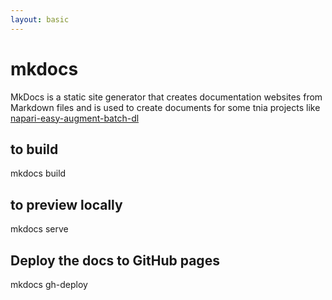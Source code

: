 ```yaml
---
layout: basic
---
```


# mkdocs

MkDocs is a static site generator that creates documentation websites from Markdown files and is used to create documents for some tnia projects like [napari-easy-augment-batch-dl](https://true-north-intelligent-algorithms.github.io/napari-easy-augment-batch-dl/)

## to build 

mkdocs build

## to preview locally

mkdocs serve

## Deploy the docs to GitHub pages

mkdocs gh-deploy